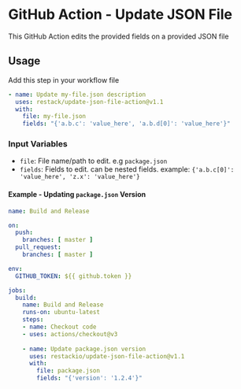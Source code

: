 # GitHub Action - Update JSON File
This GitHub Action edits the provided fields on a provided JSON file

## Usage

Add this step in your workflow file
```yaml
- name: Update my-file.json description
  uses: restack/update-json-file-action@v1.1
  with:
    file: my-file.json
    fields: "{'a.b.c': 'value_here', 'a.b.d[0]': 'value_here'}"
```

### Input Variables

- `file`: File name/path to edit. e.g `package.json`
- `fields`: Fields to edit. can be nested fields. example: `{'a.b.c[0]': 'value_here', 'z.x': 'value_here'}`


#### Example - Updating `package.json` Version

```yaml
name: Build and Release

on:
  push:
    branches: [ master ]
  pull_request:
    branches: [ master ]

env:
  GITHUB_TOKEN: ${{ github.token }}

jobs:
  build:
    name: Build and Release
    runs-on: ubuntu-latest
    steps:
    - name: Checkout code
    - uses: actions/checkout@v3
 
    - name: Update package.json version
      uses: restackio/update-json-file-action@v1.1
      with:
        file: package.json
        fields: "{'version': '1.2.4'}"
```
